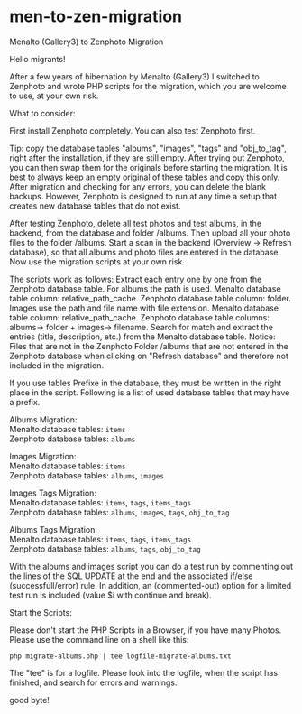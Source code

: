 # men-to-zen-migration
Menalto (Gallery3) to Zenphoto Migration

Hello migrants!

After a few years of hibernation by Menalto (Gallery3) I switched to Zenphoto and wrote PHP scripts for the migration, which you are welcome to use, at your own risk.


What to consider:

First install Zenphoto completely.
You can also test Zenphoto first.

Tip: copy the database tables "albums", "images", "tags" and "obj_to_tag", right after the installation, if they are still empty. After trying out Zenphoto, you can then swap them for the originals before starting the migration. It is best to always keep an empty original of these tables and copy this only. After migration and checking for any errors, you can delete the blank backups.  However, Zenphoto is designed to run at any time a setup that creates new database tables that do not exist.

After testing Zenphoto, delete all test photos and test albums, in the backend, from the database and folder /albums.
Then upload all your photo files to the folder /albums.
Start a scan in the backend (Overview -> Refresh database), so that all albums and photo files are entered in the database.
Now use the migration scripts at your own risk.

The scripts work as follows:
Extract each entry one by one from the Zenphoto database table. For albums the path is used. Menalto database table column: relative_path_cache. Zenphoto database table column: folder. Images use the path and file name with file extension. Menalto database table column: relative_path_cache. Zenphoto database table columns: albums-> folder + images-> filename. Search for match and extract the entries (title, description, etc.) from the Menalto database table.
Notice: Files that are not in the Zenphoto Folder /albums that are not entered in the Zenphoto database when clicking on "Refresh database" and therefore not included in the migration.

If you use tables Prefixe in the database, they must be written in the right place in the script. Following is a list of used database tables that may have a prefix.

Albums Migration:   
Menalto database tables: `items`  
Zenphoto database tables: `albums`

Images Migration:   
Menalto database tables: `items`   
Zenphoto database tables: `albums`, `images`

Images Tags Migration:   
Menalto database tables: `items`, `tags`, `items_tags`   
Zenphoto database tables: `albums`, `images`, `tags`, `obj_to_tag`

Albums Tags Migration:   
Menalto database tables: `items`, `tags`, `items_tags`   
Zenphoto database tables: `albums`, `tags`, `obj_to_tag`

With the albums and images script you can do a test run by commenting out the lines of the SQL UPDATE at the end and the associated if/else (successfull/error) rule. In addition, an (commented-out) option for a limited test run is included (value $i with continue and break).

Start the Scripts:

Please don't start the PHP Scripts in a Browser, if you have many Photos. Please use the command line on a shell like this:

```php migrate-albums.php | tee logfile-migrate-albums.txt```

The "tee" is for a logfile. Please look into the logfile, when the script has finished, and search for errors and warnings.

good byte!
